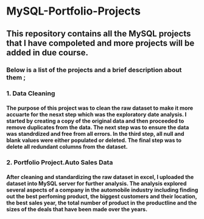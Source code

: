 # MySQL-Portfolio-Projects
## This repository contains all the MySQL projects that I have compoleted and more projects will be added in due course.
### Below is a list of the projects and a brief description about them ;
### 1. Data Cleaning
#### The purpose of this project was to clean the raw dataset to  make it more accuarte for the nesxt step which was the exploratory date analysis. I started by creating a copy of the original data and then proceeded to remove duplicates from the data. The next step was to ensure the data was standrdized and free from all errors. In the third step, all null and blank values were either populated or deleted. The final step was to delete all redundant columns from the dataset. 
### 2. Portfolio Project.Auto Sales Data
#### After cleaning and standardizing the raw dataset in excel, I uploaded the dataset into MySQL server for further analysis. The analysis explored several aspects of a company in the automobile industry including finding out the best perfoming product, the biggest customers and their location, the best sales year, the total number of product in the productline and the sizes of the deals that have been made over the years.

